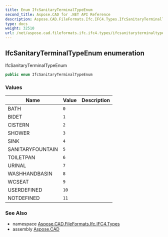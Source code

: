 ```yaml
---
title: Enum IfcSanitaryTerminalTypeEnum
second_title: Aspose.CAD for .NET API Reference
description: Aspose.CAD.FileFormats.Ifc.IFC4.Types.IfcSanitaryTerminalTypeEnum enum. IfcSanitaryTerminalTypeEnum
type: docs
weight: 32510
url: /net/aspose.cad.fileformats.ifc.ifc4.types/ifcsanitaryterminaltypeenum/
---
```

## IfcSanitaryTerminalTypeEnum enumeration

IfcSanitaryTerminalTypeEnum

```csharp
public enum IfcSanitaryTerminalTypeEnum
```

### Values

| Name | Value | Description |
| --- | --- | --- |
| BATH | `0` |  |
| BIDET | `1` |  |
| CISTERN | `2` |  |
| SHOWER | `3` |  |
| SINK | `4` |  |
| SANITARYFOUNTAIN | `5` |  |
| TOILETPAN | `6` |  |
| URINAL | `7` |  |
| WASHHANDBASIN | `8` |  |
| WCSEAT | `9` |  |
| USERDEFINED | `10` |  |
| NOTDEFINED | `11` |  |

### See Also

* namespace [Aspose.CAD.FileFormats.Ifc.IFC4.Types](../../aspose.cad.fileformats.ifc.ifc4.types/)
* assembly [Aspose.CAD](../../)


